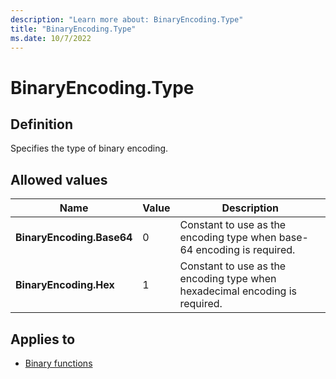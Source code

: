 ```yaml
---
description: "Learn more about: BinaryEncoding.Type"
title: "BinaryEncoding.Type"
ms.date: 10/7/2022
---
```

# BinaryEncoding.Type

## Definition

Specifies the type of binary encoding.

## Allowed values

|Name|Value|Description|
|------------|--|-------------|
|**BinaryEncoding.Base64**|0|Constant to use as the encoding type when base-64 encoding is required.|
|**BinaryEncoding.Hex**|1|Constant to use as the encoding type when hexadecimal encoding is required.|

## Applies to

* [Binary functions](binary-functions.md)
